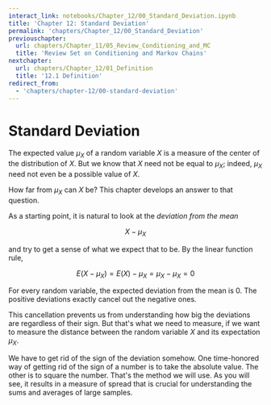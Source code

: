```yaml
---
interact_link: notebooks/Chapter_12/00_Standard_Deviation.ipynb
title: 'Chapter 12: Standard Deviation'
permalink: 'chapters/Chapter_12/00_Standard_Deviation'
previouschapter:
  url: chapters/Chapter_11/05_Review_Conditioning_and_MC
  title: 'Review Set on Conditioning and Markov Chains'
nextchapter:
  url: chapters/Chapter_12/01_Definition
  title: '12.1 Definition'
redirect_from:
  - 'chapters/chapter-12/00-standard-deviation'
---
```


# Standard Deviation

The expected value $\mu_X$ of a random variable $X$ is a measure of the center of the distribution of $X$. But we know that $X$ need not be equal to $\mu_X$; indeed, $\mu_X$ need not even be a possible value of $X$.

How far from $\mu_X$ can $X$ be? This chapter develops an answer to that question.

As a starting point, it is natural to look at the *deviation from the mean*

$$
X - \mu_X
$$

and try to get a sense of what we expect that to be. By the linear function rule,

$$
E(X - \mu_X) = E(X) - \mu_X = \mu_X - \mu_X = 0
$$

For every random variable, the expected deviation from the mean is 0. The positive deviations exactly cancel out the negative ones.

This cancellation prevents us from understanding how big the deviations are regardless of their sign. But that's what we need to measure, if we want to measure the distance between the random variable $X$ and its expectation $\mu_X$.

We have to get rid of the sign of the deviation somehow. One time-honored way of getting rid of the sign of a number is to take the absolute value. The other is to square the number. That's the method we will use. As you will see, it results in a measure of spread that is crucial for understanding the sums and averages of large samples.
